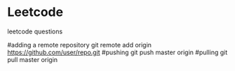 # Leetcode
 leetcode questions

#adding a remote repository
git remote add origin https://github.com/user/repo.git
#pushing 
git push master origin
#pulling
git pull master origin

